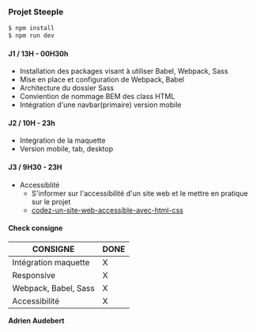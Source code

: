### Projet Steeple

```sh
$ npm install
$ npm run dev
```

#### J1 / 13H - 00H30h
 - Installation des packages visant à utiliser Babel, Webpack, Sass
 - Mise en place et configuration de Webpack, Babel
 - Architecture du dossier Sass
 - Conviention de nommage BEM des class HTML
 - Intégration d'une navbar(primaire) version mobile

#### J2 / 10H - 23h
 - Integration de la maquette
 - Version mobile, tab, desktop

#### J3 / 9H30 - 23H

 - Accessiblité
    - S'informer sur l'accessibilité d'un site web et le mettre en pratique sur le projet
    - [codez-un-site-web-accessible-avec-html-css](https://openclassrooms.com/fr/courses/6691451-codez-un-site-web-accessible-avec-html-css)

#### Check consigne

| CONSIGNE | DONE |
| ------ | ------ |
| Intégration maquette | X |
| Responsive | X |
| Webpack, Babel, Sass | X |
| Accessibilité | X |


 **Adrien Audebert**
